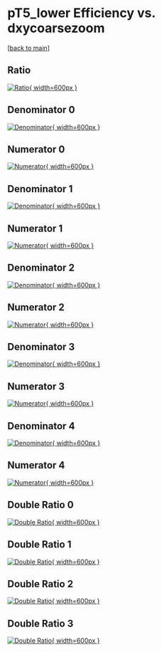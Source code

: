 # pT5_lower Efficiency vs. dxycoarsezoom

[[back to main](./)]



## Ratio

[![Ratio](../mtv/var/pT5_lower_vtr_13_1_eff_dxycoarsezoom.png){ width=600px }](../mtv/var/pT5_lower_vtr_13_1_eff_dxycoarsezoom.pdf)

## Denominator 0

[![Denominator](../mtv/den/pT5_lower_vtr_13_1_eff_dxycoarsezoom_den0.png){ width=600px }](../mtv/den/pT5_lower_vtr_13_1_eff_dxycoarsezoom_den0.pdf)

## Numerator 0

[![Numerator](../mtv/num/pT5_lower_vtr_13_1_eff_dxycoarsezoom_num0.png){ width=600px }](../mtv/num/pT5_lower_vtr_13_1_eff_dxycoarsezoom_num0.pdf)

## Denominator 1

[![Denominator](../mtv/den/pT5_lower_vtr_13_1_eff_dxycoarsezoom_den1.png){ width=600px }](../mtv/den/pT5_lower_vtr_13_1_eff_dxycoarsezoom_den1.pdf)

## Numerator 1

[![Numerator](../mtv/num/pT5_lower_vtr_13_1_eff_dxycoarsezoom_num1.png){ width=600px }](../mtv/num/pT5_lower_vtr_13_1_eff_dxycoarsezoom_num1.pdf)

## Denominator 2

[![Denominator](../mtv/den/pT5_lower_vtr_13_1_eff_dxycoarsezoom_den2.png){ width=600px }](../mtv/den/pT5_lower_vtr_13_1_eff_dxycoarsezoom_den2.pdf)

## Numerator 2

[![Numerator](../mtv/num/pT5_lower_vtr_13_1_eff_dxycoarsezoom_num2.png){ width=600px }](../mtv/num/pT5_lower_vtr_13_1_eff_dxycoarsezoom_num2.pdf)

## Denominator 3

[![Denominator](../mtv/den/pT5_lower_vtr_13_1_eff_dxycoarsezoom_den3.png){ width=600px }](../mtv/den/pT5_lower_vtr_13_1_eff_dxycoarsezoom_den3.pdf)

## Numerator 3

[![Numerator](../mtv/num/pT5_lower_vtr_13_1_eff_dxycoarsezoom_num3.png){ width=600px }](../mtv/num/pT5_lower_vtr_13_1_eff_dxycoarsezoom_num3.pdf)

## Denominator 4

[![Denominator](../mtv/den/pT5_lower_vtr_13_1_eff_dxycoarsezoom_den4.png){ width=600px }](../mtv/den/pT5_lower_vtr_13_1_eff_dxycoarsezoom_den4.pdf)

## Numerator 4

[![Numerator](../mtv/num/pT5_lower_vtr_13_1_eff_dxycoarsezoom_num4.png){ width=600px }](../mtv/num/pT5_lower_vtr_13_1_eff_dxycoarsezoom_num4.pdf)

## Double Ratio 0

[![Double Ratio](../mtv/ratio/pT5_lower_vtr_13_1_eff_dxycoarsezoom_ratio0.png){ width=600px }](../mtv/ratio/pT5_lower_vtr_13_1_eff_dxycoarsezoom_ratio0.pdf)

## Double Ratio 1

[![Double Ratio](../mtv/ratio/pT5_lower_vtr_13_1_eff_dxycoarsezoom_ratio1.png){ width=600px }](../mtv/ratio/pT5_lower_vtr_13_1_eff_dxycoarsezoom_ratio1.pdf)

## Double Ratio 2

[![Double Ratio](../mtv/ratio/pT5_lower_vtr_13_1_eff_dxycoarsezoom_ratio2.png){ width=600px }](../mtv/ratio/pT5_lower_vtr_13_1_eff_dxycoarsezoom_ratio2.pdf)

## Double Ratio 3

[![Double Ratio](../mtv/ratio/pT5_lower_vtr_13_1_eff_dxycoarsezoom_ratio3.png){ width=600px }](../mtv/ratio/pT5_lower_vtr_13_1_eff_dxycoarsezoom_ratio3.pdf)

